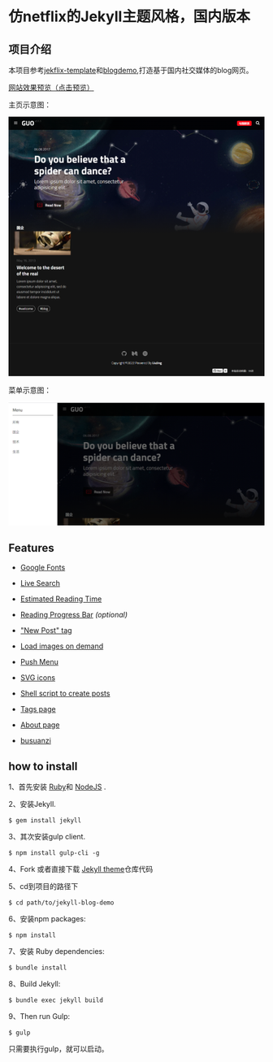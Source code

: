 #  仿netflix的Jekyll主题风格，国内版本

## 项目介绍

本项目参考[jekflix-template](https://github.com/thiagorossener/jekflix-template)和[blogdemo](https://github.com/leach-chen/blogdemo),打造基于国内社交媒体的blog网页。

[网站效果预览（点击预览）](https://liujing1995.github.io/)

主页示意图：

![Main page preview](image/2022-02-14_152722.png)



菜单示意图：

![Main page preview](image/menu.png)

## Features

- [Google Fonts](https://fonts.google.com/)

- [Live Search](https://github.com/thiagorossener/jekflix-template/wiki/Features#live-search)

- [Estimated Reading Time](https://github.com/thiagorossener/jekflix-template/wiki/Features#estimated-reading-time)

- [Reading Progress Bar](https://github.com/thiagorossener/jekflix-template/wiki/Features#reading-progress-bar) *(optional)*

- ["New Post" tag](https://github.com/thiagorossener/jekflix-template/wiki/Features#new-post-tag)

- [Load images on demand](https://github.com/thiagorossener/jekflix-template/wiki/Features#load-images-on-demand)

- [Push Menu](https://github.com/thiagorossener/jekflix-template/wiki/Features#push-menu)

- [SVG icons](https://github.com/thiagorossener/jekflix-template/wiki/Features#svg-icons)

- [Shell script to create posts](https://github.com/thiagorossener/jekflix-template/wiki/Features#shell-script-to-create-posts)

- [Tags page](https://github.com/thiagorossener/jekflix-template/wiki/Features#tags-page)

- [About page](https://github.com/thiagorossener/jekflix-template/wiki/Features#about-page)

- [busuanzi](http://busuanzi.ibruce.info/)

  

## how to install

1、首先安装 [Ruby](https://www.ruby-lang.org/en/documentation/installation/)和 [NodeJS](https://nodejs.org/) .

2、安装Jekyll.

```
$ gem install jekyll
```

3、其次安装gulp client.

```
$ npm install gulp-cli -g
```

4、Fork 或者直接下载 [Jekyll theme](https://github.com/liujing1995/liujing1995.github.io)仓库代码 

5、cd到项目的路径下

```
$ cd path/to/jekyll-blog-demo
```

6、安装npm packages:

```
$ npm install
```

7、安装 Ruby dependencies:

```
$ bundle install
```

8、Build Jekyll:

```
$ bundle exec jekyll build
```

9、Then run Gulp:

```
$ gulp
```



只需要执行gulp，就可以启动。